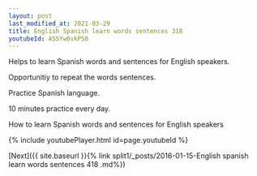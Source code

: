 ```yaml
---
layout: post
last_modified_at: 2021-03-29
title: English Spanish learn words sentences 318 
youtubeId: AS5Yw0vkPS0
---
```

 
 
Helps to learn Spanish words and sentences for English speakers.

Opportunitiy to repeat the words sentences. 

Practice Spanish language. 
 
10 minutes practice every day. 
 
How to learn Spanish words and sentences for English speakers 
 
{% include youtubePlayer.html id=page.youtubeId %}
 
 
[Next]({{ site.baseurl }}{% link  split1/_posts/2016-01-15-English spanish learn words sentences 418 .md%})
 
